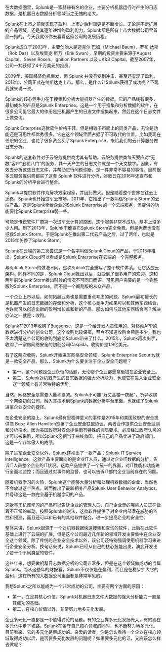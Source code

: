 在大数据圈里，Splunk是一家赫赫有名的企业，主要分析机器运行时产生的日志数据，是机器日志数据分析领域当之无愧的老大。

Splunk在上市之前就实现了盈利，上市之后利润更是不断增长。无论是不断扩展的产品领域，还是其逐年递增的盈利能力，Splunk都是所有上市大数据公司里首屈一指的。今天我就带你去看看这家公司的发展历程。

Splunk成立于2003年，主要创始人是迈克尔·巴姆（Michael Baum）、罗布·达斯（Rob Das）以及埃里克·斯万（Erik Swan），早期的投资主要来源于August Capital、Seven Rosen、Ignition Partners 以及 JK&B Capital。截至2007年，公司一共获得了4千万美元的投资。

2009年，美国经济危机爆发，但 Splunk 并没有受到冲击，甚至还实现了盈利。2012年，公司正式在纳斯达克上市。那么，是什么让Splunk获得了成功呢？下现我就来说一说。

Splunk的核心竞争力在于搜集和分析大量机器产生的数据。它的产品线有很多，最初成名的产品是Splunk Enterprise。这是一个用于搜集和分析数据的软件，在很多公司里它最大的作用是把机器产生的日志文件搜集起来，然后在这个日志文件上做查询。

Splunk Enterprise这款软件价格不菲，但是相较于市面上的同类产品，无论是功能还是可用性都优秀很多，它在这个领域里面占据了不可取代的位置。比如我现在任职的企业，也花了很多资金买了Splunk Enterprise，来给我们的云计算服务做日志分析。

Splunk的这套软件对于云服务提供商尤其有帮助。云服务提供商每天要应对“无数”客户“五花八门”的服务，其一天产生的日志文件就是一个天文数字。因此，有效去分析这些日志文件，并帮助进行问题诊断，是一件非常不容易的事情。目前很多云服务提供商都买了这套 Splunk 软件进行分析，谷歌云在2016年还宣布和Splunk的分析平台进行整合。

Splunk以提供软件作为解决方案起家，并因此做大。但是随着整个世界在往云上迁移，Splunk也开始进军云市场。2011年，它推出了一款叫做Splunk Storm的云端产品。这是Splunk卖给企业的Splunk Enterprise的一个云端服务，但提供的功能要比Splunk Enterprise弱一些。

可能是传统软件厂商第一次进军云计算的原因，这个服务非常不成功，基本上没多少人用。到了2013年，Splunk干脆宣布Splunk Storm完全免费。但是免费也没有拯救Splunk Storm。于是Splunk在推出第二代云产品之后，过了两年，也就是2015年关停了Splunk Storm。

Splunk在云端的第二次尝试是一个名字叫做Splunk Cloud的产品，于2013年推出。Splunk Cloud可以看成是Splunk Enterprise在云端的一个完整服务。

与Splunk Storm的做法不同，这次Splunk完全重写了整个软件体系，让它适应云架构。同样不同的是，Splunk Cloud推出以后，就受到了很多用户的欢迎。这和两年前Splunk Storm推出时候的情况不可同日而语。可见用户需要的是一个完整版的Splunk Enterprise，而不是一个阉割版的从众产品。

一个企业上市以后，如何拓展业务也是需要重点考虑的问题。Splunk最初擅长的是机器产生的日志数据的存储和分析，这个核心竞争力如果可以和其他东西结合，也许就可以创造出新的盈利增长点和新的产品。那么如何与其他东西结合呢？解决办法之一就是：收购。

Splunk在2013年收购了Bugsense，这是一个给开发人员使用的、对移动APP的数据进行分析的创业公司。这个收购比较保密，至今不知道收购金额是多少，我也不太清楚这个公司的收购到底给Splunk带来了什么。2015年，Splunk再次出手，收购了一家做网络安全的初创公司Caspida，收购价是1.9亿美元。

有了这两次收购，Splunk开始进军网络安全领域，Splunk Enterprise Security就是一款安全产品。那么，Splunk为什么要关注于企业安全问题呢？

- 第一，这个问题是企业永恒的话题，无论哪个企业都愿意砸钱在企业安全上。
- 第二，Splunk对机器产生的日志数据的强大分析能力，也使它在进入企业安全这个领域上有非常独特的优势。

当然，网络安全是需要大量积累的。Splunk不可能“万丈高楼一夜起”，所以收购一个网络初创公司，融入其技术到Splunk的数据分析平台里面，也就成了Splunk进军企业安全的捷径。

在企业安全的路上，Splunk最有里程碑意义的事件是2015年和美国政府的安全提供商 Booz Allen Hamilton签署了企业安全联盟协议，两者合作提供企业安全监测和分析技术。因为美国政府对安全提供商有特殊的资质要求，必须经过政府认可的才可以被采购，所以Splunk这相当于曲线救国，把自己的产品卖进了政府部门。这是一个非常傲人的成绩。

除了进军企业安全以外，Splunk还推出了一款产品：Splunk IT Service Intelligence。这款产品主要面向的是企业IT人员，通过对企业IT数据的分析，告诉IT人员整个企业的IT状况。这款产品提供了一个统一的界面，对IT性能和功能进行全面地监控；而且通过对事件的监督，也可以告诉IT部门企业当前存在的问题。

随着机器学习的火热，Splunk这个能够大量分析和处理机器数据的企业，当然也不会放过这个热点，转而推出了最新相关产品Splunk User Behavior Analytics，并号称这是一款完全基于机器学习的产品。

这款基于机器学习的产品可以告诉企业的管理人员，自己企业里的哪些人员正在做着不正常的举动。按照Splunk的说法，这款软件提供了对企业内部潜在威胁的监控和预测，而且还可以和已有的其他软件配合，进一步提高企业的安全性。

整体来讲，Splunk起源于一个对机器数据快速搜集和查询的软件，此后在此软件基础上进行了云端的扩展，但是这个公司最近几年新的领域开发主要集中在企业安全这个领域。除了传统的企业安全技术以外，该公司还特别强调使用机器学习来进行企业安全分析。换句话来说，Splunk已经从自己的核心技能出发，演变开发出了若干个不同类型的软件。

这些年来，想要做机器日志数据分析的公司非常多，但是在这个领域做成功的当属Splunk。而从这些年的财报看，Splunk不仅仅是在盈利，而且是在稳步扩大它的盈利，这在所有的大数据公司里面都是非常罕见的。

我想Splunk之所以能成为一个非常成功的公司，主要有两个方面的原因：

- 第一，立足其核心价值。Splunk对机器日志文件大数据的强大分析能力一直是其成功的基础。
- 第二，在核心价值以外，非常努力地多元化发展。

企业多元化一直都是一个值得讨论的话题。有的企业靠多元化发扬光大，有的则在多元化中走下坡路。Splunk在紧守自己核心领域的同时，也不断努力地多元化。目前看来，它的多元化是很成功的。亲爱的读者，你是怎么看待一个企业在核心领域取得成功以后，是否要多元化发展的问题呢？如果要多元化的话，又应该怎么样去做呢？